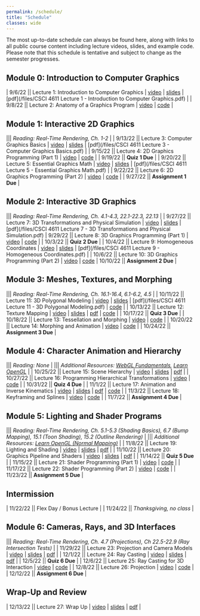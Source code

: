 ```yaml
---
permalink: /schedule/
title: "Schedule"
classes: wide
---
```


The most up-to-date schedule can always be found here, along with links to all public course content including lecture videos, slides, and example code.  Please note that this schedule is tentative and subject to change as the semester progresses.

## Module 0: Introduction to Computer Graphics

| 9/6/22 || Lecture 1: Introduction to Computer Graphics | [video](https://mediaspace.umn.edu/media/t/1_0z984db5) | [slides](https://www.beautiful.ai/player/-NBJKctKr7e-IYmNNMdv) | [pdf](/files/CSCI 4611 Lecture 1 - Introduction to Computer Graphics.pdf) |
| 9/8/22 || Lecture 2: Anatomy of a Graphics Program | [video](https://mediaspace.umn.edu/media/t/1_wpvnlxfz)  | [code](https://github.com/CSCI-4611-Fall-2022/Lecture-2) |

## Module 1: Interactive 2D Graphics

||| *Reading: Real-Time Rendering, Ch. 1-2* |
| 9/13/22 || Lecture 3: Computer Graphics Basics | [video](https://mediaspace.umn.edu/media/t/1_gpg0wfui) | [slides](https://www.beautiful.ai/player/-NBsysA0tQPnjes4pmNu) | [pdf](/files/CSCI 4611 Lecture 3 - Computer Graphics Basics.pdf) |
| 9/15/22 || Lecture 4: 2D Graphics Programming (Part 1) | [video](https://mediaspace.umn.edu/media/t/1_qm6hrsb2) | [code](https://github.com/CSCI-4611-Fall-2022/Lecture-4) |
| 9/19/22 || **Quiz 1 Due** |
| 9/20/22 || Lecture 5: Essential Graphics Math | [video](https://mediaspace.umn.edu/media/t/1_9yn1g9ty) | [slides](https://www.beautiful.ai/player/-NCS2TFulnZJgFhAXV5o) | [pdf](/files/CSCI 4611 Lecture 5 - Essential Graphics Math.pdf) |
| 9/22/22 || Lecture 6: 2D Graphics Programming (Part 2) | [video](https://mediaspace.umn.edu/media/t/1_xbujs6ph) | [code](https://github.com/CSCI-4611-Fall-2022/Lecture-6) |
| 9/27/22 || **Assignment 1 Due** |

## Module 2: Interactive 3D Graphics

||| *Reading: Real-Time Rendering, Ch. 4.1-4.3, 22.1-22.3, 22.13* |
| 9/27/22 || Lecture 7: 3D Transformations and Physical Simulation | [video](https://mediaspace.umn.edu/media/t/1_oypaec6i) | [slides](https://www.beautiful.ai/player/-ND-aoR176XAYDP16VHX) | [pdf](/files/CSCI 4611 Lecture 7 - 3D Transformations and Physical Simulation.pdf)
| 9/29/22 || Lecture 8: 3D Graphics Programming (Part 1) | [video](https://mediaspace.umn.edu/media/t/1_7on1bfra) | [code](https://github.com/CSCI-4611-Fall-2022/Lecture-8) |
| 10/3/22 || **Quiz 2 Due** |
| 10/4/22 || Lecture 9: Homogeneous Coordinates | [video](https://mediaspace.umn.edu/media/t/1_18e43588) | [slides](https://www.beautiful.ai/player/-NDZPI5tdJZahHEbjpm0) | [pdf](/files/CSCI 4611 Lecture 9 - Homogeneous Coordinates.pdf) |
| 10/6/22 || Lecture 10: 3D Graphics Programming (Part 2) | [video](https://mediaspace.umn.edu/media/t/1_y4yctcii) | [code](https://github.com/CSCI-4611-Fall-2022/Lecture-10)
| 10/10/22 || **Assignment 2 Due** |

## Module 3: Meshes, Textures, and Morphing

||| *Reading: Real-Time Rendering, Ch. 16.1-16.4, 6.1-6.2, 4.5* |
| 10/11/22 || Lecture 11: 3D Polygonal Modeling | [video](https://mediaspace.umn.edu/media/t/1_9d6a0xuu) | [slides](https://www.beautiful.ai/player/-NE6OXU0n-7Ota-roRYF) | [pdf](/files/CSCI 4611 Lecture 11 - 3D Polygonal Modeling.pdf) | [code](https://github.com/CSCI-4611-Fall-2022/Lecture-11) |
| 10/13/22 || Lecture 12: Texture Mapping | [video](https://mediaspace.umn.edu/media/t/1_82059j95) | [slides](https://www.beautiful.ai/player/-NE6P-1MIenWSTYKfNeo) | [pdf](/files/CSCI%204611%20Lecture%2012%20-%20Texture%20Mapping.pdf) | [code](https://github.com/CSCI-4611-Fall-2022/Lecture-12) |
| 10/17/22 || **Quiz 3 Due** |
| 10/18/22 || Lecture 13: Tessellation and Morphing | [video](https://mediaspace.umn.edu/media/t/1_dsf0x8bi) | [code](https://github.com/CSCI-4611-Fall-2022/Lecture-13) |
| 10/20/22 || Lecture 14: Morphing and Animation | [video](https://mediaspace.umn.edu/media/t/1_ahbg0jh5) | [code](https://github.com/CSCI-4611-Fall-2022/Lecture-14) |
| 10/24/22 || **Assignment 3 Due** |

## Module 4: Character Animation and Hierarchy

||| *Reading: None* |
||| *Additional Resources: [WebGL Fundamentals](https://webglfundamentals.org/webgl/lessons/webgl-scene-graph.html), [Learn OpenGL](https://learnopengl.com/Guest-Articles/2021/Scene/Scene-Graph)* |
| 10/25/22 || Lecture 15: Scene Hierarchy | [video](https://mediaspace.umn.edu/media/t/1_fa07wt7g) | [slides](https://www.beautiful.ai/player/-NFFL_CXMNeiyhHhxBdq) | [pdf](/files/CSCI%204611%20Lecture%2015%20-%20Scene%20Hierarchy.pdf) |
| 10/27/22 || Lecture 16: Programming Hierarchical Transformations | [video](https://mediaspace.umn.edu/media/t/1_y1t69ezv) | [code](https://github.com/CSCI-4611-Fall-2022/Lecture-16) | 
| 10/31/22 || **Quiz 4 Due** |
| 11/1/22 || Lecture 17: Animation and Inverse Kinematics | [video](https://mediaspace.umn.edu/media/t/1_5ye8sk1r) | [slides](https://www.beautiful.ai/player/-NFszlphoo4V8goV9fru) | [pdf](/files/CSCI%204611%20Lecture%2017%20-%20Animation%20and%20Inverse%20Kinematics.pdf) | [code](https://github.com/CSCI-4611-Fall-2022/Lecture-17) |
| 11/3/22 || Lecture 18: Keyframing and Splines | [video](https://mediaspace.umn.edu/media/t/1_tcuh2ffn) | [code](https://github.com/CSCI-4611-Fall-2022/Lecture-18) |
| 11/7/22 || **Assignment 4 Due** |

## Module 5: Lighting and Shader Programs

||| *Reading: Real-Time Rendering, Ch. 5.1-5.3 (Shading Basics), 6.7 (Bump Mapping), 15.1 (Toon Shading), 15.2 (Outline Rendering)* |
||| *Additional Resources: [Learn OpenGL (Normal Mapping)](https://learnopengl.com/Advanced-Lighting/Normal-Mapping#:~:text=Advanced%2DLighting%2FNormal%2DMapping)* |
| 11/8/22 || Lecture 19: Lighting and Shading | [video](https://mediaspace.umn.edu/media/t/1_4r8xyztd) | [slides](https://www.beautiful.ai/player/-NGO8LaG6ArK5rspluvt) | [pdf](/files/CSCI%204611%20Lecture%2019%20-%20Lighting%20and%20Shading.pdf) |
| 11/10/22 || Lecture 20: Graphics Pipeline and Shaders | [video](https://mediaspace.umn.edu/media/t/1_dslmp7cn) | [slides](https://www.beautiful.ai/player/-NGY9WhnSJQ-6y5w_jDu) | [pdf](/files/CSCI%204611%20Lecture%2020%20-%C2%A0Graphics%20Pipeline%20and%20Shaders.pdf) |
| 11/14/22 || **Quiz 5 Due** |
| 11/15/22 || Lecture 21: Shader Programming (Part 1) | [video](https://mediaspace.umn.edu/media/t/1_4qul82xm) | [code](https://github.com/CSCI-4611-Fall-2022/Lecture-21) |
| 11/17/22 || Lecture 22: Shader Programming (Part 2) | [video](https://mediaspace.umn.edu/media/t/1_06ndbg1f) | [code](https://github.com/CSCI-4611-Fall-2022/Lecture-22) |
| 11/23/22 || **Assignment 5 Due** |

## Intermission

| 11/22/22 || Flex Day / Bonus Lecture |
| 11/24/22 || *Thanksgiving, no class* |


## Module 6: Cameras, Rays, and 3D Interfaces

||| *Reading: Real-Time Rendering, Ch. 4.7 (Projections), Ch 22.5-22.9 (Ray Intersection Tests)* |
| 11/29/22 || Lecture 23: Projection and Camera Models | [video](https://mediaspace.umn.edu/media/t/1_y5vg1lk6) | [slides](https://www.beautiful.ai/player/-NI4GIZpXerXG-hGPGHu) | [pdf](/files/CSCI%204611%20Lecture%2023%20-%C2%A0Projection%20and%20Camera%20Models%20-%202022-11-29%2015.24.35.pdf) |
| 12/1/22 || Lecture 24: Ray Casting | [video](https://mediaspace.umn.edu/media/t/1_bc9cg22h) | [slides](https://www.beautiful.ai/player/-NIEDWJAMWYRwDNOXMYl) | [pdf](/files/CSCI%204611%20Lecture%2024%20-%20Ray%20Casting.pdf) |
| 12/5/22 || **Quiz 6 Due** |
| 12/6/22 || Lecture 25: Ray Casting for 3D Interaction | [video](https://mediaspace.umn.edu/media/t/1_3rakdz9k) | [code](https://github.com/CSCI-4611-Fall-2022/Lecture-25) |
| 12/8/22 || Lecture 26: Projection | [video](https://mediaspace.umn.edu/media/t/1_11u7ou97) | [code](https://github.com/CSCI-4611-Fall-2022/Lecture-26) |
| 12/12/22 || **Assignment 6 Due** |

## Wrap-Up and Review

| 12/13/22 || Lecture 27: Wrap Up | [video](https://mediaspace.umn.edu/media/t/1_b7n651hd) | [slides](https://www.beautiful.ai/player/-NJCoI4J7nvByUjLSikF) | [pdf](/files/CSCI%204611%20Lecture%2027%20-%20Wrap%20Up.pdf) |